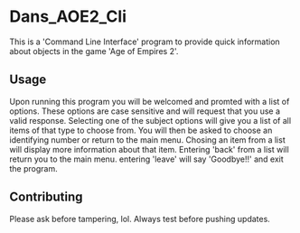 # Dans_AOE2_Cli

This is a 'Command Line Interface' program to provide quick information about objects in the game 'Age of Empires 2'.

## Usage

Upon running this program you will be welcomed and promted with a list of options. These options are case sensitive and will request that you use a valid response. Selecting one of the subject options will give you a list of all items of that type to choose from. You will then be asked to choose an identifying number or return to the main menu. Chosing an item from a list will display more information about that item. Entering 'back' from a list will return you to the main menu. entering 'leave' will say 'Goodbye!!' and exit the program.

## Contributing

Please ask before tampering, lol. Always test before pushing updates.